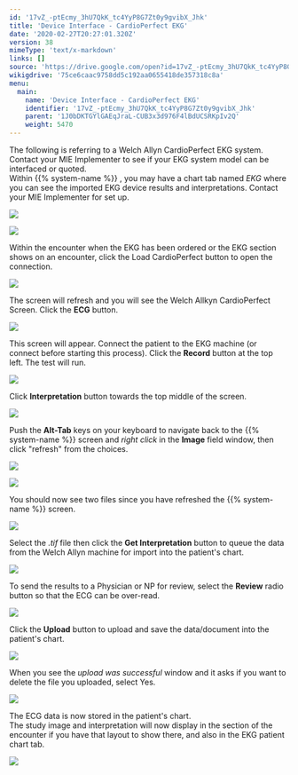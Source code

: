 ```yaml
---
id: '17vZ_-ptEcmy_3hU7QkK_tc4YyP8G7Zt0y9gvibX_Jhk'
title: 'Device Interface - CardioPerfect EKG'
date: '2020-02-27T20:27:01.320Z'
version: 38
mimeType: 'text/x-markdown'
links: []
source: 'https://drive.google.com/open?id=17vZ_-ptEcmy_3hU7QkK_tc4YyP8G7Zt0y9gvibX_Jhk'
wikigdrive: '75ce6caac9758dd5c192aa0655418de357318c8a'
menu:
  main:
    name: 'Device Interface - CardioPerfect EKG'
    identifier: '17vZ_-ptEcmy_3hU7QkK_tc4YyP8G7Zt0y9gvibX_Jhk'
    parent: '1J0bDKTGYlGAEqJraL-CUB3x3d976F4lBdUCSRKpIv2Q'
    weight: 5470
---
```

The following is referring to a Welch Allyn CardioPerfect EKG system. Contact your MIE Implementer to see if your EKG system model can be interfaced or quoted.  
Within {{% system-name %}} , you may have a chart tab named *EKG* where you can see the imported EKG device results and interpretations. Contact your MIE Implementer for set up.
  
![](../device-interface-cardioperfect-ekg.assets/f12d0c121e2793caf79716564a77e43f.png)  
  
 ![](../device-interface-cardioperfect-ekg.assets/8f1405bb63f5e9ec5a4090cfa5c38e39.png)  
  
Within the encounter when the EKG has been ordered or the EKG section shows on an encounter, click the Load CardioPerfect button to open the connection.
  
![](../device-interface-cardioperfect-ekg.assets/4a734f9bb9a6439d868568b5de198910.png)  

The screen will refresh and you will see the Welch Allkyn CardioPerfect Screen. Click the **ECG** button.
  
![](../device-interface-cardioperfect-ekg.assets/691ef8a0032e8d78401d541fb8581ccc.png)  

This screen will appear. Connect the patient to the EKG machine (or connect before starting this process). Click the **Record** button at the top left. The test will run.
  
![](../device-interface-cardioperfect-ekg.assets/d5f3905e19db6ff1257d5ed05ca11ed0.png)  

Click **Interpretation** button towards the top middle of the screen.
  
![](../device-interface-cardioperfect-ekg.assets/c5b0594e2549fe6919043112f4dcdf56.png)  

Push the **Alt-Tab** keys on your keyboard to navigate back to the {{% system-name %}} screen and *right click* in the **Image** field window, then click "refresh" from the choices.
  
![](../device-interface-cardioperfect-ekg.assets/36b23df905265fbed8a172762e24e47f.png)  
  
 ![](../device-interface-cardioperfect-ekg.assets/f05be6ec91d5620224ec754236674562.png)  
  
You should now see two files since you have refreshed the {{% system-name %}} screen.
  
![](../device-interface-cardioperfect-ekg.assets/f51bb77a2367fc3bb1397487ecc8c669.png)  

Select the *.tif* file then click the **Get Interpretation** button to queue the data from the Welch Allyn machine for import into the patient's chart.
  
![](../device-interface-cardioperfect-ekg.assets/8b509d96c51458f751367db30a9b0a55.png)  

To send the results to a Physician or NP for review, select the **Review** radio button so that the ECG can be over-read.
  
![](../device-interface-cardioperfect-ekg.assets/91fe9762f5cdf4c6e9df5a9e39c277aa.png)  

Click the **Upload** button to upload and save the data/document into the patient's chart.
  
![](../device-interface-cardioperfect-ekg.assets/2078980ff4ee4b2ff920cae375858ab8.png)  

When you see the *upload was successful* window and it asks if you want to delete the file you uploaded, select Yes.
  
![](../device-interface-cardioperfect-ekg.assets/726dc82d6e0adf47af14532c843a065a.png)  

The ECG data is now stored in the patient's chart.  
The study image and interpretation will now display in the section of the encounter if you have that layout to show there, and also in the EKG patient chart tab.
  
![](../device-interface-cardioperfect-ekg.assets/82939e9057e2bbd179bf120e8d473ccf.png)  

